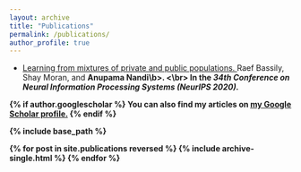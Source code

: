 ```yaml
---
layout: archive
title: "Publications"
permalink: /publications/
author_profile: true
---
```


<ul>
<li> <a href="https://papers.nips.cc/paper/2020/hash/1ee942c6b182d0f041a2312947385b23-Abstract.html"> Learning from mixtures of private and public populations. </a>
  Raef Bassily, Shay Moran, and <b>Anupama Nandi\b>. <\br>
In the <i>34th Conference on Neural Information Processing Systems (NeurIPS 2020).</i> 
</li>
 
</ul>


{% if author.googlescholar %}
  You can also find my articles on <u><a href="{{https://scholar.google.com/citations?user=b6L2F7cAAAAJ&hl=en}}">my Google Scholar profile</a>.</u>
{% endif %}

{% include base_path %}

{% for post in site.publications reversed %}
  {% include archive-single.html %}
{% endfor %}

